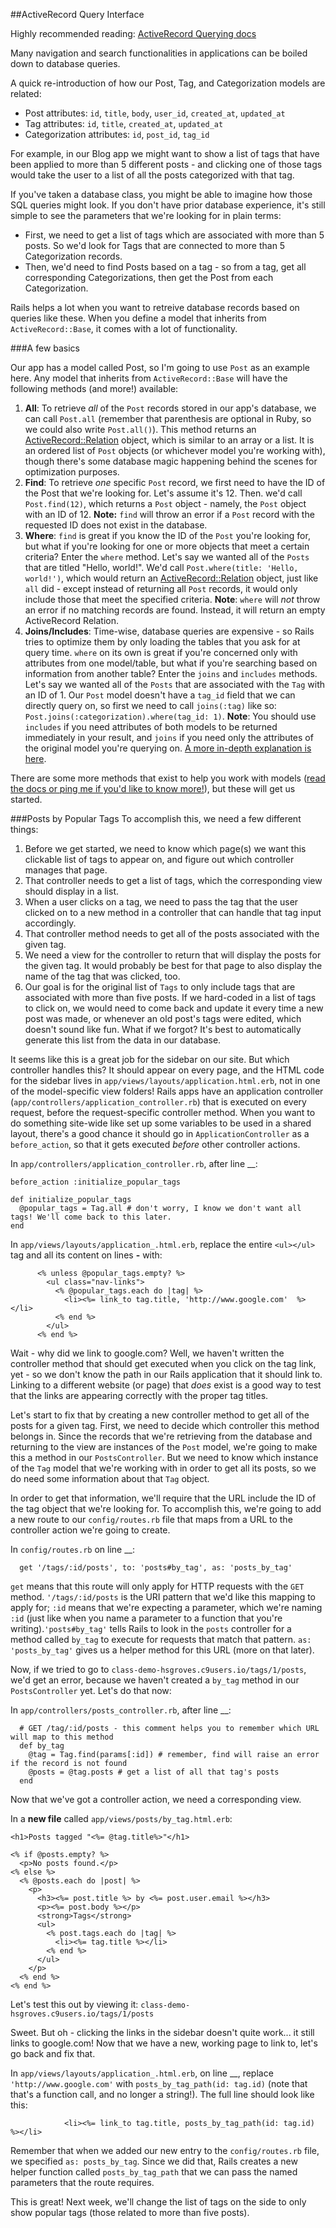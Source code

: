 ##ActiveRecord Query Interface

Highly recommended reading: [ActiveRecord Querying docs](http://guides.rubyonrails.org/active_record_querying.html)

Many navigation and search functionalities in applications can be boiled down to database queries.

A quick re-introduction of how our Post, Tag, and Categorization models are related:

  - Post attributes: `id`, `title`, `body`, `user_id`, `created_at`, `updated_at`
  - Tag attributes: `id`, `title`, `created_at`, `updated_at`
  - Categorization attributes: `id`, `post_id`, `tag_id`

For example, in our Blog app we might want to show a list of tags that have been applied to more than 5 different posts - and clicking one of those tags would take the user to a list of all the posts categorized with that tag.

If you've taken a database class, you might be able to imagine how those SQL queries might look. If you don't have prior database experience, it's still simple to see the parameters that we're looking for in plain terms: 
  - First, we need to get a list of tags which are associated with more than 5 posts. So we'd look for Tags that are connected to more than 5 Categorization records.
  - Then, we'd need to find Posts based on a tag - so from a tag, get all corresponding Categorizations, then get the Post from each Categorization.

Rails helps a lot when you want to retreive database records based on queries like these. When you define a model that inherits from `ActiveRecord::Base`, it comes with a lot of functionality.

###A few basics

Our app has a model called Post, so I'm going to use `Post` as an example here. Any model that inherits from `ActiveRecord::Base` will have the following methods (and more!) available:

  1. **All**: To retrieve *all* of the `Post` records stored in our app's database, we can call `Post.all` (remember that parenthesis are optional in Ruby, so we could also write `Post.all()`). This method returns an [ActiveRecord::Relation](http://api.rubyonrails.org/classes/ActiveRecord/Relation.html) object, which is similar to an array or a list. It is an ordered list of `Post` objects (or whichever model you're working with), though there's some database magic happening behind the scenes for optimization purposes.
  2. **Find**: To retrieve *one* specific `Post` record, we first need to have the ID of the Post that we're looking for. Let's assume it's 12. Then. we'd call `Post.find(12)`, which returns a `Post` object - namely, the `Post` object with an ID of 12. **Note:** `find` will throw an error if a `Post` record with the requested ID does not exist in the database.
  3. **Where**: `find` is great if you know the ID of the `Post` you're looking for, but what if you're looking for one or more objects that meet a certain criteria? Enter the `where` method. Let's say we wanted all of the `Posts` that are titled "Hello, world!". We'd call `Post.where(title: 'Hello, world!')`, which would return an [ActiveRecord::Relation](http://api.rubyonrails.org/classes/ActiveRecord/Relation.html) object, just like `all` did - except instead of returning all `Post` records, it would only include those that meet the specified criteria. **Note**: `where` will *not* throw an error if no matching records are found. Instead, it will return an empty ActiveRecord Relation. 
  4. **Joins/Includes**:  Time-wise, database queries are expensive - so Rails tries to optimize them by only loading the tables that you ask for at query time. `where` on its own is great if you're concerned only with attributes from one model/table, but what if you're searching based on information from another table? Enter the `joins` and `includes` methods. Let's say we wanted all of the `Posts` that are associated with the `Tag` with an ID of 1. Our `Post` model doesn't have a `tag_id` field that we can directly query on, so first we need to call `joins(:tag)` like so: `Post.joins(:categorization).where(tag_id: 1)`. **Note**: You should use `includes` if you need attributes of both models to be returned immediately in your result, and `joins` if you need only the attributes of the original model you're querying on. [A more in-depth explanation is here](http://tomdallimore.com/blog/includes-vs-joins-in-rails-when-and-where/).

There are some more methods that exist to help you work with models ([read the docs or ping me if you'd like to know more!](http://guides.rubyonrails.org/active_record_querying.html)), but these will get us started.

###Posts by Popular Tags
To accomplish this, we need a few different things:
  1. Before we get started, we need to know which page(s) we want this clickable list of tags to appear on, and figure out which controller manages that page.
  2. That controller needs to get a list of tags, which the corresponding view should display in a list.
  3. When a user clicks on a tag, we need to pass the tag that the user clicked on to a new method in a controller that can handle that tag input accordingly.
  4. That controller method needs to get all of the posts associated with the given tag.
  5. We need a view for the controller to return that will display the posts for the given tag. It would probably be best for that page to also display the name of the tag that was clicked, too.
  6. Our goal is for the original list of `Tags` to only include tags that are associated with more than five posts. If we hard-coded in a list of tags to click on, we would need to come back and update it every time a new post was made, or whenever an old post's tags were edited, which doesn't sound like fun. What if we forgot? It's best to automatically generate this list from the data in our database.

It seems like this is a great job for the sidebar on our site. But which controller handles this? It should appear on every page, and the HTML code for the sidebar lives in `app/views/layouts/application.html.erb`, not in one of the model-specific view folders! Rails apps have an application controller (`app/controllers/application_controller.rb`) that is executed on every request, before the request-specific controller method. When you want to do something site-wide like set up some variables to be used in a shared layout, there's a good chance it should go in `ApplicationController` as a `before_action`, so that it gets executed *before* other controller actions.

In `app/controllers/application_controller.rb`, after line __:
```
before_action :initialize_popular_tags

def initialize_popular_tags
  @popular_tags = Tag.all # don't worry, I know we don't want all tags! We'll come back to this later.
end
```

In `app/views/layouts/application_.html.erb`, replace the entire `<ul></ul>` tag and all its content on lines __-__ with:
```
      <% unless @popular_tags.empty? %>
        <ul class="nav-links">
          <% @popular_tags.each do |tag| %>
            <li><%= link_to tag.title, 'http://www.google.com'  %></li>
          <% end %>
        </ul>
      <% end %>
```

Wait - why did we link to google.com? Well, we haven't written the controller method that should get executed when you click on the tag link, yet - so we don't know the path in our Rails application that it should link to. Linking to a different website (or page) that *does* exist is a good way to test that the links are appearing correctly with the proper tag titles.

Let's start to fix that by creating a new controller method to get all of the posts for a given tag. First, we need to decide which controller this method belongs in. Since the records that we're retrieving from the database and returning to the view are instances of the `Post` model, we're going to make this a method in our `PostsController`. But we need to know which instance of the `Tag` model that we're working with in order to get all its posts, so we do need some information about that `Tag` object.

In order to get that information, we'll require that the URL include the ID of the tag object that we're looking for. To accomplish this, we're going to add a new route to our `config/routes.rb` file that maps from a URL to the controller action we're going to create.

In `config/routes.rb` on line __:
```
  get '/tags/:id/posts', to: 'posts#by_tag', as: 'posts_by_tag'
```

`get` means that this route will only apply for HTTP requests with the `GET` method. `'/tags/:id/posts` is the URI pattern that we'd like this mapping to apply for; `:id` means that we're expecting a parameter, which we're naming `:id` (just like when you name a parameter to a function that you're writing).`'posts#by_tag'` tells Rails to look in the `posts` controller for a method called `by_tag` to execute for requests that match that pattern. `as: 'posts_by_tag'` gives us a helper method for this URL (more on that later).

Now, if we tried to go to `class-demo-hsgroves.c9users.io/tags/1/posts`, we'd get an error, because we haven't created a `by_tag` method in our `PostsController` yet. Let's do that now:

In `app/controllers/posts_controller.rb`, after line __:
```
  # GET /tag/:id/posts - this comment helps you to remember which URL will map to this method
  def by_tag
    @tag = Tag.find(params[:id]) # remember, find will raise an error if the record is not found
    @posts = @tag.posts # get a list of all that tag's posts
  end
```

Now that we've got a controller action, we need a corresponding view.

In a **new file** called `app/views/posts/by_tag.html.erb`:
```
<h1>Posts tagged "<%= @tag.title%>"</h1>

<% if @posts.empty? %>
  <p>No posts found.</p>
<% else %>
  <% @posts.each do |post| %>
    <p>
      <h3><%= post.title %> by <%= post.user.email %></h3>    
      <p><%= post.body %></p>
      <strong>Tags</strong>
      <ul>
        <% post.tags.each do |tag| %>
          <li><%= tag.title %></li>
        <% end %>
      </ul>
    </p>
  <% end %>
<% end %>
```

Let's test this out by viewing it: `class-demo-hsgroves.c9users.io/tags/1/posts`

Sweet. But oh - clicking the links in the sidebar doesn't quite work... it still links to google.com! Now that we have a new, working page to link to, let's go back and fix that.

In `app/views/layouts/application_.html.erb`, on line __, replace `'http://www.google.com'` with `posts_by_tag_path(id: tag.id)` (note that that's a function call, and no longer a string!). The full line should look like this:
```
            <li><%= link_to tag.title, posts_by_tag_path(id: tag.id)  %></li>
```

Remember that when we added our new entry to the `config/routes.rb` file, we specified `as: posts_by_tag`. Since we did that, Rails creates a new helper function called `posts_by_tag_path` that we can pass the named parameters that the route requires.

This is great! Next week, we'll change the list of tags on the side to only show popular tags (those related to more than five posts).
